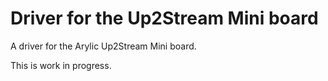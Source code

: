 # Driver for the Up2Stream Mini board 

A driver for the Arylic Up2Stream Mini board. 

This is work in progress.
